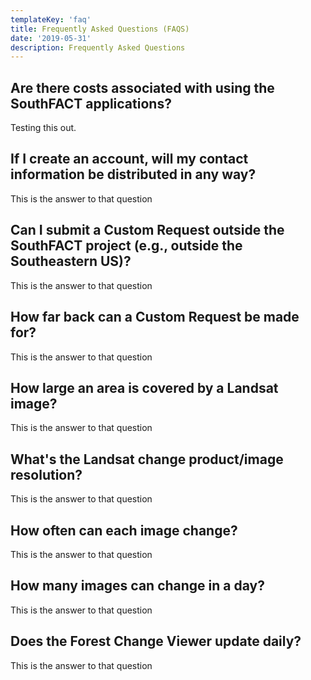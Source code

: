 ```yaml
---
templateKey: 'faq'
title: Frequently Asked Questions (FAQS)
date: '2019-05-31'
description: Frequently Asked Questions
---
```

## Are there costs associated with using the SouthFACT applications?

Testing this out.

## If I create an account, will my contact information be distributed in any way?

This is the answer to that question

## Can I submit a Custom Request outside the SouthFACT project (e.g., outside the Southeastern US)?

This is the answer to that question

## How far back can a Custom Request be made for?

This is the answer to that question

## How large an area is covered by a Landsat image?

This is the answer to that question

## What's the Landsat change product/image resolution?

This is the answer to that question

## How often can each image change?

This is the answer to that question

## How many images can change in a day?

This is the answer to that question

## Does the Forest Change Viewer update daily?

This is the answer to that question